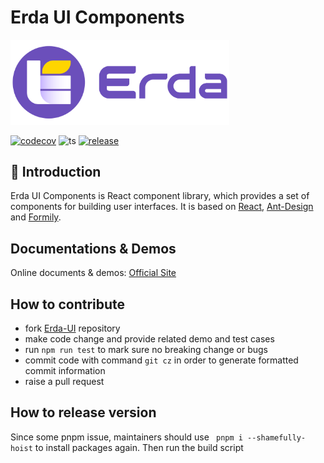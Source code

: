 # Erda UI Components

<div>
  <img src="./docs/logo.png" alt="logo" width="350">
</div>

[![codecov](https://codecov.io/gh/erda-project/erda-ui/branch/master/graph/badge.svg)](https://codecov.io/gh/McDaddy/erda-ui-components)
![ts](https://badgen.net/badge/-/TypeScript/blue?icon=typescript&label)
[![release](https://img.shields.io/github/release/erda-project/erda/all.svg)](https://github.com/McDaddy/erda-ui-components/releases)

## 📣 Introduction

Erda UI Components is React component library, which provides a set of components for building user interfaces. It is based on [React](https://reactjs.org/), [Ant-Design](https://ant.design/) and [Formily](https://formilyjs.org/).

## Documentations & Demos

Online documents & demos: [Official Site](https://mcdaddy.github.io/erda-ui-components/)

## How to contribute

- fork [Erda-UI](https://github.com/erda-project/erda-ui) repository
- make code change and provide related demo and test cases
- run `npm run test` to mark sure no breaking change or bugs
- commit code with command `git cz` in order to generate formatted commit information
- raise a pull request

## How to release version

Since some pnpm issue, maintainers should use ` pnpm i --shamefully-hoist` to install packages again. Then run the build script
